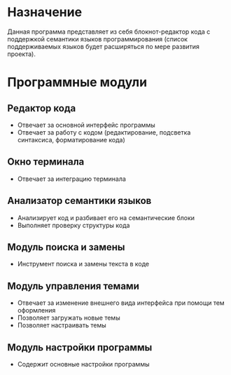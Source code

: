 # Назначение
Данная программа представляет из себя блокнот-редактор кода с поддержкой семантики языков программирования (список поддерживаемых языков будет расширяться по мере развития проекта).

# Программные модули
## Редактор кода
- Отвечает за основной интерфейс программы
- Отвечает за работу с кодом (редактирование, подсветка синтаксиса, форматирование кода)

## Окно терминала
- Отвечает за интеграцию терминала

## Анализатор семантики языков
- Анализирует код и разбивает его на семантические блоки
- Выполняет проверку структуры кода

## Модуль поиска и замены
- Инструмент поиска и замены текста в коде

## Модуль управления темами
- Отвечает за изменение внешнего вида интерфейса при помощи тем оформления
- Позволяет загружать новые темы
- Позволяет настраивать темы

## Модуль настройки программы
- Содержит основные настройки программы

